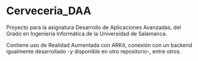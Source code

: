 # Cerveceria_DAA
Proyecto para la asignatura Desarrollo de Aplicaciones Avanzadas, del Grado en Ingeniería Informática de la Universidad de Salamanca.

Contiene uso de Realidad Aumentada con ARKit, conexión con un backend igualmente desarrollado -y disponible en otro repositorio-, entre otros.
